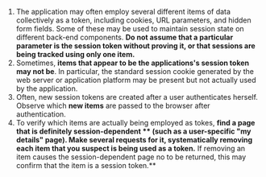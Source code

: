 1. The application may often employ several different items of data collectively as a token, including cookies, URL parameters, and hidden form fields. Some of these may be used to maintain session state on different back-end components. **Do not assume that a particular parameter is the session token without proving it, or that sessions are being tracked using only one item.**
2. Sometimes, **items that appear to be the applications's session token may not be**. In particular, the standard session cookie generated by the web server or application platform may be present but not actually used by the application.
3. Often, new session tokens are created after a user authenticates herself. Observe which **new items** are passed to the browser after authentication.
4. To verify which items are actually being employed as tokes, **find a page that is definitely session-dependent ** (such as a user-specific "my details" page). Make several requests for it, systematically removing each item that you suspect is being used as a token.** If removing an item causes the session-dependent page no to be returned, this may confirm that the item is a session token.**